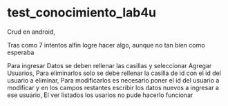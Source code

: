# test_conocimiento_lab4u
Crud en android,

Tras como 7 intentos alfin logre hacer algo, aunque no tan bien como esperaba

Para ingresar Datos se deben rellenar las casillas y seleccionar Agregar Usuarios, 
Para eliminarlos solo se debe rellenar la casilla de id con el id del usuario a eliminar, 
Para modificarlos es necesario poner el id del usuario a modificar y en los campos restantes escribir los datos nuevos a ingresar a ese usuario, 
El ver listados los usarios no pude hacerlo funcionar
